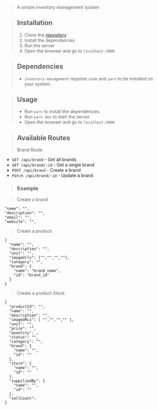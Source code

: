 > A simple inventory management system

> ## Installation
>
> 1. Clone the [repository](https://github.com/0nahid/inventory-management)
> 2. Install the dependencies
> 3. Run the server
> 4. Open the browser and go to `localhost:3000`

> ## Dependencies
>
> - `inventory-management` requires `node` and `yarn` to be installed on your system.

> ## Usage
>
> - Run `yarn` to install the dependencies.
> - Run `yarn dev` to start the server.
> - Open the browser and go to `localhost:3000`

> ## Available Routes
>
> Brand Route

- `GET /api/brand` - Get all brands
- `GET /api/brand/:id` - Get a single brand
- `POST /api/brand` - Create a brand
- `Patch /api/brand/:id` - Update a brand

> ### Example

> Create a brand

```
"name": "",
"description": "",
"email": "",
"website": "",
```

> Create a product

```
{
  "name": "",
  "description": "",
  "unit": "",
  "imageUrls": ["","","",""],
  "category": "",
  "brand": {
    "name": "brand_name",
    "id": "brand_id"
  }
}
```

> Create a product Stock

```
{
  "productId": "",
  "name": "",
  "description": "",
  "imageURLs": [ "","","","" ],
  "unit": "",
  "price": "",
  "quantity": ,
  "status": "",
  "category": "",
  "brand": {
    "name": "",
    "id": ""
  },
  "store": {
    "name": "",
    "id": ""
  },
  "suppiliedBy": {
    "name": "",
    "id": ""
  },
  "sellCount":
}
```
